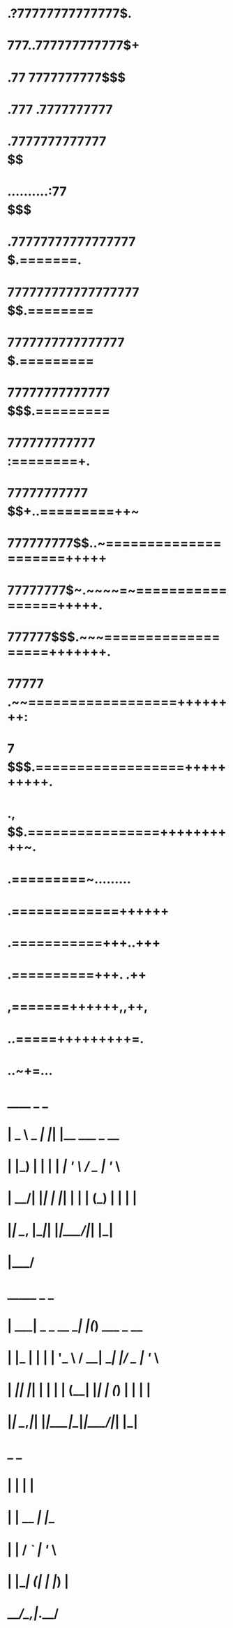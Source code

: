 



#           .?77777777777777$.            
#           777..777777777777$+           
#          .77    7777777777$$$           
#          .777 .7777777777$$$$           
#          .7777777777777$$$$$$           
#          ..........:77$$$$$$$           
#   .77777777777777777$$$$$$$$$.=======.  
#  777777777777777777$$$$$$$$$$.========  
# 7777777777777777$$$$$$$$$$$$$.========= 
# 77777777777777$$$$$$$$$$$$$$$.========= 
# 777777777777$$$$$$$$$$$$$$$$ :========+.
# 77777777777$$$$$$$$$$$$$$+..=========++~
# 777777777$$..~=====================+++++
# 77777777$~.~~~~=~=================+++++.
# 777777$$$.~~~===================+++++++.
# 77777$$$$.~~==================++++++++: 
#  7$$$$$$$.==================++++++++++. 
#  .,$$$$$$.================++++++++++~.  
#          .=========~.........           
#          .=============++++++           
#          .===========+++..+++           
#          .==========+++.  .++           
#           ,=======++++++,,++,           
#           ..=====+++++++++=.            
#                 ..~+=...     





#   ____        _   _                 
#  |  _ \ _   _| |_| |__   ___  _ __  
#  | |_) | | | | __| '_ \ / _ \| '_ \ 
#  |  __/| |_| | |_| | | | (_) | | | |
#  |_|    \__, |\__|_| |_|\___/|_| |_|  
#         |___/                       



#   _____                 _   _             
#  |  ___|   _ _ __   ___| |_(_) ___  _ __  
#  | |_ | | | | '_ \ / __| __| |/ _ \| '_ \ 
#  |  _|| |_| | | | | (__| |_| | (_) | | | |
#  |_|   \__,_|_| |_|\___|\__|_|\___/|_| |_|



#   _           _     
#  | |         | |    
#  | |     __ _| |__  
#  | |    / _` | '_ \ 
#  | |___| (_| | |_) |
#  \_____/\__,_|_.__/ 



